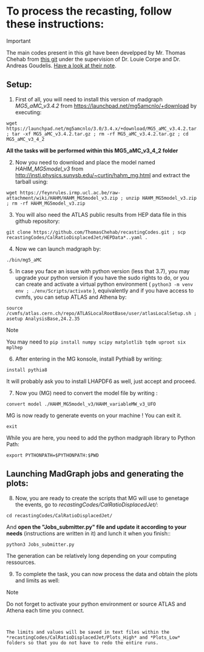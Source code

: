 

# To process the recasting, follow these instructions:

> [!IMPORTANT]
> The main codes present in this git have been develpped by Mr. Thomas Chehab from [this git](https://github.com/ThomasChehab/recastingCodes) under the supervision of Dr. Louie Corpe and Dr. Andreas Goudelis. [Have a look at their note](./Notes_on_recasting_the_ATLAS_search_for_neutral_LLPs.pdf).

## Setup:

1. First of all, you will need to install this version of madgraph *MG5_aMC_v3.4.2* from https://launchpad.net/mg5amcnlo/+download by executing:

```
wget https://launchpad.net/mg5amcnlo/3.0/3.4.x/+download/MG5_aMC_v3.4.2.tar.gz ; tar -xf MG5_aMC_v3.4.2.tar.gz ; rm -rf MG5_aMC_v3.4.2.tar.gz ; cd MG5_aMC_v3_4_2
```

**All the tasks will be performed within this MG5_aMC_v3_4_2 folder**

2. Now you need to download and place the model named *HAHM_MG5model_v3* from http://insti.physics.sunysb.edu/~curtin/hahm_mg.html and extract the tarball using: 

```
wget https://feynrules.irmp.ucl.ac.be/raw-attachment/wiki/HAHM/HAHM_MG5model_v3.zip ; unzip HAHM_MG5model_v3.zip ; rm -rf HAHM_MG5model_v3.zip
```

3. You will also need the ATLAS public results from HEP data file in this github repository:

```
git clone https://github.com/ThomasChehab/recastingCodes.git ; scp recastingCodes/CalRatioDisplacedJet/HEPData*..yaml .
```

4. Now we can launch madgraph by: 

```
./bin/mg5_aMC
```

5. In case you face an issue with python version (less that 3.7), you may upgrade your python version if you have the sudo rights to do, or you can create and activate a virtual python environment ( ```python3 -m venv env ; ./env/Scripts/activate``` ), equivalently and if you have access to cvmfs, you can setup ATLAS and Athena by: 

```
source /cvmfs/atlas.cern.ch/repo/ATLASLocalRootBase/user/atlasLocalSetup.sh ; asetup AnalysisBase,24.2.35
```
> [!NOTE]
> You may need to ```pip install numpy scipy matplotlib tqdm uproot six mplhep```

6. After entering in the MG konsole, install Pythia8 by writing:

```
install pythia8
```

It will probably ask you to install LHAPDF6 as well, just accept and proceed.

7. Now you (MG) need to convert the model file by writing :

```
convert model ./HAHM_MG5model_v3/HAHM_variableMW_v3_UFO
```

MG is now ready to generate events on your machine ! You can exit it.

```
exit
```

While you are here, you need to add the python madgraph library to Python Path:

```
export PYTHONPATH=$PYTHONPATH:$PWD
```

## Launching MadGraph jobs and generating the plots:

8. Now, you are ready to create the scripts that MG will use to genetage the events, go to *recastingCodes/CalRatioDisplacedJet/*:

```
cd recastingCodes/CalRatioDisplacedJet/
```

And **open the "Jobs_submitter.py" file and update it according to your needs** (instructions are written in it) and lunch it when you finish::

```
python3 Jobs_submitter.py
```

The generation can be relatively long depending on your computing ressources. 

9. To complete the task, you can now process the data and obtain the plots and limits as well:

> [!NOTE]
> Do not forget to activate your python environment or source ATLAS and Athena each time you connect.


```


The limits and values will be saved in text files within the *recastingCodes/CalRatioDisplacedJet/Plots_High* and *Plots_Low* folders so that you do not have to redo the entire runs.

